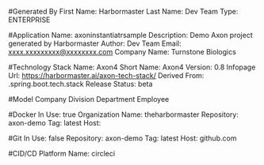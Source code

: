 #Generated By
First Name: Harbormaster
Last Name: Dev Team
Type: ENTERPRISE

#Application
Name: axoninstantiatrsample
Description: Demo Axon project generated by Harbormaster
Author: Dev Team
Email: xxxx.xxxxxxxxx@xxxxxxxx.com
Company Name: Turnstone Biologics

#Technology Stack
Name: Axon4
Short Name: Axon4
Version: 0.8
Infopage Url: https://harbormaster.ai/axon-tech-stack/
Derived From: .spring.boot.tech.stack
Release Status: beta

#Model
Company
Division
Department
Employee

#Docker
In Use: true
Organization Name: theharbormaster
Repository: axon-demo
Tag: latest
Host:              

#Git
In Use: false
Repository: axon-demo
Tag: latest
Host: github.com    

#CID/CD Platform
Name: circleci 





